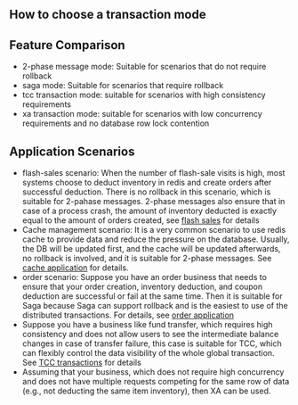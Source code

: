 ## How to choose a transaction mode

## Feature Comparison

- 2-phase message mode: Suitable for scenarios that do not require rollback
- saga mode: Suitable for scenarios that require rollback
- tcc transaction mode: suitable for scenarios with high consistency requirements
- xa transaction mode: suitable for scenarios with low concurrency requirements and no database row lock contention

## Application Scenarios

- flash-sales scenario: When the number of flash-sale visits is high, most systems choose to deduct inventory in redis and create orders after successful deduction. There is no rollback in this scenario, which is suitable for 2-pahase messages. 2-phase messages also ensure that in case of a process crash, the amount of inventory deducted is exactly equal to the amount of orders created, see [flash sales](../app/flash) for details
- Cache management scenario: It is a very common scenario to use redis cache to provide data and reduce the pressure on the database. Usually, the DB will be updated first, and the cache will be updated afterwards, no rollback is involved, and it is suitable for 2-phase messages. See [cache application](../app/cache) for details.
- order scenario: Suppose you have an order business that needs to ensure that your order creation, inventory deduction, and coupon deduction are successful or fail at the same time. Then it is suitable for Saga because Saga can support rollback and is the easiest to use of the distributed transactions. For details, see [order application](../app/order)
- Suppose you have a business like fund transfer, which requires high consistency and does not allow users to see the intermediate balance changes in case of transfer failure, this case is suitable for TCC, which can flexibly control the data visibility of the whole global transaction. See [TCC transactions](https://segmentfault.com/a/1190000040331793/en) for details
- Assuming that your business, which does not require high concurrency and does not have multiple requests competing for the same row of data (e.g., not deducting the same item inventory), then XA can be used.
